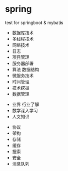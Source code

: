 # spring
test for springboot &amp; mybatis

- 数据库技术
- 多线程技术
- 网络技术
- 日志
- 项目管理
- 服务器部署
- 算法 数据结构
- 微服务技术
- 时间管理
- 技术挖掘
- 数据管理

+ 业界 行业了解
+ 数学深入学习
+ 人文知识


- 协议
- 架构
- 存储
- 缓存
- 搜索
- 安全
- 消息队列
